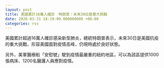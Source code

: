```yaml
---
layout: post
title: 美國累計16萬人確診　特朗普：未來30日是重大挑戰
date: 2020-03-31 18:19:00.000000000 +08:00
categories: rss
---
```


美國累計超過16萬人確診感染新型肺炎，總統特朗普表示，未來30日是美國抗疫的重大挑戰，形容美國面對疫情高峰，仍現時處於良好狀態。

另外，美軍醫療船「安慰號」駛到疫情最嚴重的紐約地區，可以為該區提供1000張病床、1200名醫護人員應對疫情。
